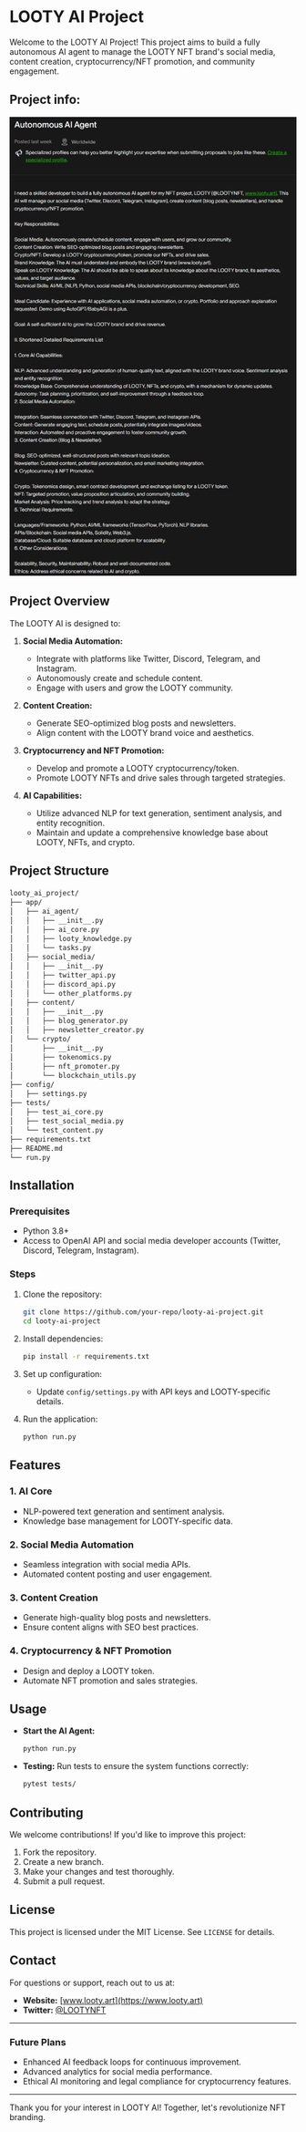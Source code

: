 # LOOTY AI Project

Welcome to the LOOTY AI Project! This project aims to build a fully autonomous AI agent to manage the LOOTY NFT brand's social media, content creation, cryptocurrency/NFT promotion, and community engagement.

## Project info:
![Screenshot](src/Screenshot_18-1-2025_20345_www.upwork.com.jpeg)

## Project Overview

The LOOTY AI is designed to:

1. **Social Media Automation:**
   - Integrate with platforms like Twitter, Discord, Telegram, and Instagram.
   - Autonomously create and schedule content.
   - Engage with users and grow the LOOTY community.

2. **Content Creation:**
   - Generate SEO-optimized blog posts and newsletters.
   - Align content with the LOOTY brand voice and aesthetics.

3. **Cryptocurrency and NFT Promotion:**
   - Develop and promote a LOOTY cryptocurrency/token.
   - Promote LOOTY NFTs and drive sales through targeted strategies.

4. **AI Capabilities:**
   - Utilize advanced NLP for text generation, sentiment analysis, and entity recognition.
   - Maintain and update a comprehensive knowledge base about LOOTY, NFTs, and crypto.

## Project Structure

```
looty_ai_project/
├── app/
│   ├── ai_agent/
│   │   ├── __init__.py
│   │   ├── ai_core.py
│   │   ├── looty_knowledge.py
│   │   └── tasks.py
│   ├── social_media/
│   │   ├── __init__.py
│   │   ├── twitter_api.py
│   │   ├── discord_api.py
│   │   └── other_platforms.py
│   ├── content/
│   │   ├── __init__.py
│   │   ├── blog_generator.py
│   │   ├── newsletter_creator.py
│   └── crypto/
│       ├── __init__.py
│       ├── tokenomics.py
│       ├── nft_promoter.py
│       └── blockchain_utils.py
├── config/
│   ├── settings.py
├── tests/
│   ├── test_ai_core.py
│   ├── test_social_media.py
│   └── test_content.py
├── requirements.txt
├── README.md
└── run.py
```

## Installation

### Prerequisites
- Python 3.8+
- Access to OpenAI API and social media developer accounts (Twitter, Discord, Telegram, Instagram).

### Steps

1. Clone the repository:
   ```bash
   git clone https://github.com/your-repo/looty-ai-project.git
   cd looty-ai-project
   ```

2. Install dependencies:
   ```bash
   pip install -r requirements.txt
   ```

3. Set up configuration:
   - Update `config/settings.py` with API keys and LOOTY-specific details.

4. Run the application:
   ```bash
   python run.py
   ```

## Features

### 1. AI Core
- NLP-powered text generation and sentiment analysis.
- Knowledge base management for LOOTY-specific data.

### 2. Social Media Automation
- Seamless integration with social media APIs.
- Automated content posting and user engagement.

### 3. Content Creation
- Generate high-quality blog posts and newsletters.
- Ensure content aligns with SEO best practices.

### 4. Cryptocurrency & NFT Promotion
- Design and deploy a LOOTY token.
- Automate NFT promotion and sales strategies.

## Usage

- **Start the AI Agent:**
  ```bash
  python run.py
  ```

- **Testing:**
  Run tests to ensure the system functions correctly:
  ```bash
  pytest tests/
  ```

## Contributing

We welcome contributions! If you'd like to improve this project:

1. Fork the repository.
2. Create a new branch.
3. Make your changes and test thoroughly.
4. Submit a pull request.

## License

This project is licensed under the MIT License. See `LICENSE` for details.

## Contact

For questions or support, reach out to us at:
- **Website:** [www.looty.art](https://www.looty.art)
- **Twitter:** [@LOOTYNFT](https://twitter.com/LOOTYNFT)

---

### Future Plans
- Enhanced AI feedback loops for continuous improvement.
- Advanced analytics for social media performance.
- Ethical AI monitoring and legal compliance for cryptocurrency features.

---
Thank you for your interest in LOOTY AI! Together, let's revolutionize NFT branding.

